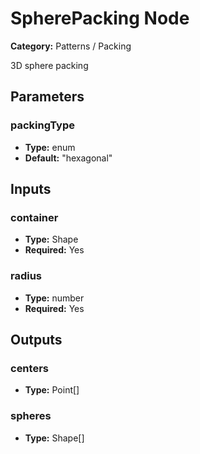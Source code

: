 
# SpherePacking Node

**Category:** Patterns / Packing

3D sphere packing

## Parameters


### packingType
- **Type:** enum
- **Default:** "hexagonal"





## Inputs


### container
- **Type:** Shape
- **Required:** Yes



### radius
- **Type:** number
- **Required:** Yes



## Outputs


### centers
- **Type:** Point[]



### spheres
- **Type:** Shape[]




